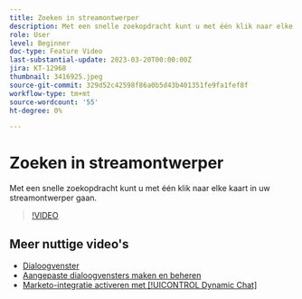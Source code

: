 ```yaml
---
title: Zoeken in streamontwerper
description: Met een snelle zoekopdracht kunt u met één klik naar elke kaart in uw streamontwerper gaan.
role: User
level: Beginner
doc-type: Feature Video
last-substantial-update: 2023-03-20T00:00:00Z
jira: KT-12968
thumbnail: 3416925.jpeg
source-git-commit: 329d52c42598f86a0b5d43b401351fe9fa1fef8f
workflow-type: tm+mt
source-wordcount: '55'
ht-degree: 0%

---
```



# Zoeken in streamontwerper

Met een snelle zoekopdracht kunt u met één klik naar elke kaart in uw streamontwerper gaan.

>[!VIDEO](https://video.tv.adobe.com/v/3416925/?quality=12&learn=on)

## Meer nuttige video&#39;s

* [Dialoogvenster ](dialogue-preview.md)
* [Aangepaste dialoogvensters maken en beheren](dialogue-management.md)
* [Marketo-integratie activeren met [!UICONTROL Dynamic Chat] ](marketo-integration.md)
